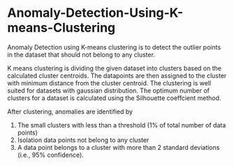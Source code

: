 # Anomaly-Detection-Using-K-means-Clustering

Anomaly Detection using K-means clustering is to detect the outlier points in the dataset that should not belong to any cluster.

K means clustering is dividing the given dataset into clusters based on the calculated cluster centroids. The datapoints are then assigned to the cluster with minimum distance
from the cluster centroid. The clustering is well suited for datasets with gaussian distribution. The optimum number of clusters for a dataset is calculated using the Silhouette coeffcient method.

After clustering, anomalies are identified by 
  1. The small clusters with less than a threshold (1% of total number of data points) 
  2. Isolation data points not belong to any cluster
  3. A data point belongs to a cluster with more than 2 standard deviations (i.e., 95% confidence).
